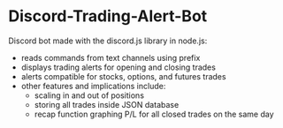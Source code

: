 # Discord-Trading-Alert-Bot

Discord bot made with the discord.js library in node.js:
  - reads commands from text channels using prefix
  - displays trading alerts for opening and closing trades
  - alerts compatible for stocks, options, and futures trades
  - other features and implications include:
    - scaling in and out of positions
    - storing all trades inside JSON database
    - recap function graphing P/L for all closed trades on the same day
